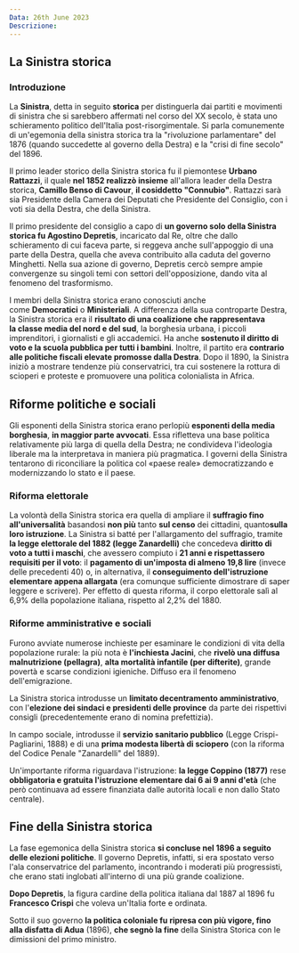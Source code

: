 ```yaml
---
Data: 26th June 2023
Descrizione: 
---
```

## La Sinistra storica
### Introduzione
La **Sinistra**, detta in seguito **storica** per distinguerla dai partiti e movimenti di sinistra che si sarebbero affermati nel corso del XX secolo, è stata uno schieramento politico dell'Italia post-risorgimentale. Si parla comunemente di un'egemonia della sinistra storica tra la "rivoluzione parlamentare" del 1876 (quando succedette al governo della Destra) e la "crisi di fine secolo" del 1896.

Il primo leader storico della Sinistra storica fu il piemontese **Urbano Rattazzi**, il quale **nel 1852 realizzò insieme** all'allora leader della Destra storica, **Camillo Benso di Cavour**, **il cosiddetto "Connubio"**. Rattazzi sarà sia Presidente della Camera dei Deputati che Presidente del Consiglio, con i voti sia della Destra, che della Sinistra.

Il primo presidente del consiglio a capo di **un governo solo della Sinistra storica fu Agostino Depretis**, incaricato dal Re, oltre che dallo schieramento di cui faceva parte, si reggeva anche sull'appoggio di una parte della Destra, quella che aveva contribuito alla caduta del governo Minghetti. Nella sua azione di governo, Depretis cercò sempre ampie convergenze su singoli temi con settori dell'opposizione, dando vita al fenomeno del trasformismo.

I membri della Sinistra storica erano conosciuti anche come **Democratici** o **Ministeriali**. A differenza della sua controparte Destra, la Sinistra storica era il **risultato di una coalizione che rappresentava la classe media del nord e del sud**, la borghesia urbana, i piccoli imprenditori, i giornalisti e gli accademici. Ha anche **sostenuto il diritto di voto e la scuola pubblica per tutti i bambini**. Inoltre, il partito era **contrario alle politiche fiscali elevate promosse dalla Destra**. Dopo il 1890, la Sinistra iniziò a mostrare tendenze più conservatrici, tra cui sostenere la rottura di scioperi e proteste e promuovere una politica colonialista in Africa.

## Riforme politiche e sociali
Gli esponenti della Sinistra storica erano perlopiù **esponenti della media borghesia**, **in maggior parte avvocati**. Essa rifletteva una base politica relativamente più larga di quella della Destra; ne condivideva l'ideologia liberale ma la interpretava in maniera più pragmatica. I governi della Sinistra tentarono di riconciliare la politica col «paese reale» democratizzando e modernizzando lo stato e il paese.

### Riforma elettorale
La volontà della Sinistra storica era quella di ampliare il **suffragio fino all'universalità** basandosi **non più** tanto **sul censo** dei cittadini, quanto**sulla loro istruzione**. La Sinistra si batté per l'allargamento del suffragio, tramite **la legge elettorale del 1882 (legge Zanardelli)** che concedeva **diritto di voto a tutti i maschi**, che avessero compiuto i **21 anni e rispettassero requisiti per il voto**: il **pagamento di un'imposta di almeno 19,8 lire** (invece delle precedenti 40) o, in alternativa, il **conseguimento dell'istruzione elementare appena allargata** (era comunque sufficiente dimostrare di saper leggere e scrivere). Per effetto di questa riforma, il corpo elettorale salì al 6,9% della popolazione italiana, rispetto al 2,2% del 1880.

### Riforme amministrative e sociali
Furono avviate numerose inchieste per esaminare le condizioni di vita della popolazione rurale: la più nota è **l'inchiesta Jacini**, che **rivelò una diffusa malnutrizione (pellagra)**, **alta mortalità infantile (per difterite)**, grande povertà e scarse condizioni igieniche. Diffuso era il fenomeno dell'emigrazione.

La Sinistra storica introdusse un **limitato decentramento amministrativo**, con l'**elezione dei sindaci e presidenti delle province** da parte dei rispettivi consigli (precedentemente erano di nomina prefettizia).

In campo sociale, introdusse il **servizio sanitario pubblico** (Legge Crispi-Pagliarini, 1888) e di una **prima modesta libertà di sciopero** (con la riforma del Codice Penale "Zanardelli" del 1889).

Un'importante riforma riguardava l'istruzione: **la legge Coppino (1877)** rese **obbligatoria e gratuita l'istruzione elementare dai 6 ai 9 anni d'età** (che però continuava ad essere finanziata dalle autorità locali e non dallo Stato centrale).

## Fine della Sinistra storica
La fase egemonica della Sinistra storica **si concluse nel 1896 a seguito delle elezioni politiche**. Il governo Depretis, infatti, si era spostato verso l'ala conservatrice del parlamento, incontrando i moderati più progressisti, che erano stati inglobati all'interno di una più grande coalizione.

**Dopo Depretis**, la figura cardine della politica italiana dal 1887 al 1896 fu **Francesco Crispi** che voleva un'Italia forte e ordinata.

Sotto il suo governo **la politica coloniale fu ripresa con più vigore, fino alla disfatta di Adua** (1896), **che segnò la fine** della Sinistra Storica con le dimissioni del primo ministro.